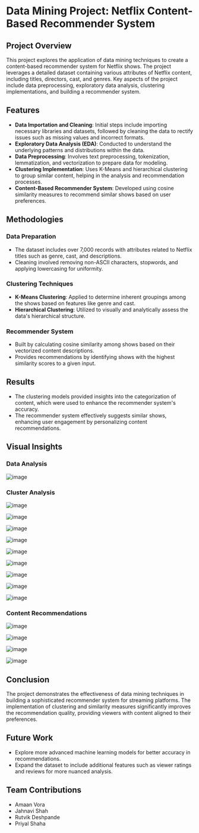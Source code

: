# Data Mining Project: Netflix Content-Based Recommender System

## Project Overview
This project explores the application of data mining techniques to create a content-based recommender system for Netflix shows. The project leverages a detailed dataset containing various attributes of Netflix content, including titles, directors, cast, and genres. Key aspects of the project include data preprocessing, exploratory data analysis, clustering implementations, and building a recommender system.

## Features
- **Data Importation and Cleaning**: Initial steps include importing necessary libraries and datasets, followed by cleaning the data to rectify issues such as missing values and incorrect formats.
- **Exploratory Data Analysis (EDA)**: Conducted to understand the underlying patterns and distributions within the data.
- **Data Preprocessing**: Involves text preprocessing, tokenization, lemmatization, and vectorization to prepare data for modeling.
- **Clustering Implementation**: Uses K-Means and hierarchical clustering to group similar content, helping in the analysis and recommendation processes.
- **Content-Based Recommender System**: Developed using cosine similarity measures to recommend similar shows based on user preferences.

## Methodologies
### Data Preparation
- The dataset includes over 7,000 records with attributes related to Netflix titles such as genre, cast, and descriptions.
- Cleaning involved removing non-ASCII characters, stopwords, and applying lowercasing for uniformity.

### Clustering Techniques
- **K-Means Clustering**: Applied to determine inherent groupings among the shows based on features like genre and cast.
- **Hierarchical Clustering**: Utilized to visually and analytically assess the data's hierarchical structure.

### Recommender System
- Built by calculating cosine similarity among shows based on their vectorized content descriptions.
- Provides recommendations by identifying shows with the highest similarity scores to a given input.

## Results
- The clustering models provided insights into the categorization of content, which were used to enhance the recommender system's accuracy.
- The recommender system effectively suggests similar shows, enhancing user engagement by personalizing content recommendations.

## Visual Insights

### Data Analysis

![image](https://github.com/deadven7/generic-clustering-system/assets/43636138/16e83ece-9ab5-4406-9003-c5bcc90d265a)


### Cluster Analysis

![image](https://github.com/deadven7/generic-clustering-system/assets/43636138/cfd32f86-6d9b-46c6-832e-d7cbbfde0c0f)

![image](https://github.com/deadven7/generic-clustering-system/assets/43636138/7e758638-e2eb-4a96-9dfe-a55881768026)

![image](https://github.com/deadven7/generic-clustering-system/assets/43636138/4b62e258-1f7c-400e-a51b-fbe231e727ee)

![image](https://github.com/deadven7/generic-clustering-system/assets/43636138/3dec818e-0e3e-4299-a396-8cb245587c91)

![image](https://github.com/deadven7/generic-clustering-system/assets/43636138/d2cfeefb-5ad9-494f-8145-3a6bcb3795a6)

![image](https://github.com/deadven7/generic-clustering-system/assets/43636138/5d2e6d49-1ecf-4195-b56a-1bfc9b861fa7)

![image](https://github.com/deadven7/generic-clustering-system/assets/43636138/8ec92a1e-c922-4b99-b4e2-bfeb5cb0544b)

![image](https://github.com/deadven7/generic-clustering-system/assets/43636138/ea8c72b1-7e4d-4874-a67a-29f3cbaf8a35)

![image](https://github.com/deadven7/generic-clustering-system/assets/43636138/94d68821-bdff-4394-a83a-aff1d35d1e20)

### Content Recommendations

![image](https://github.com/deadven7/generic-clustering-system/assets/43636138/3699d252-d53a-4f74-86a1-d388721335fe)

![image](https://github.com/deadven7/generic-clustering-system/assets/43636138/49167054-fd24-44d4-b255-2923253bb7a1)

![image](https://github.com/deadven7/generic-clustering-system/assets/43636138/1fc17969-b56c-441d-aa18-e1937b90d913)

![image](https://github.com/deadven7/generic-clustering-system/assets/43636138/439d4eea-35aa-4027-a874-65120661009b)

## Conclusion
The project demonstrates the effectiveness of data mining techniques in building a sophisticated recommender system for streaming platforms. The implementation of clustering and similarity measures significantly improves the recommendation quality, providing viewers with content aligned to their preferences.

## Future Work
- Explore more advanced machine learning models for better accuracy in recommendations.
- Expand the dataset to include additional features such as viewer ratings and reviews for more nuanced analysis.

## Team Contributions
- Amaan Vora
- Jahnavi Shah
- Rutvik Deshpande
- Priyal Shaha

